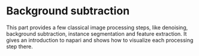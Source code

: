 # Background subtraction

This part provides a few classical image processing steps, like denoising, background subtraction, instance segmentation and feature extraction. It gives an introduction to napari and shows how to visualize each processing step there.
